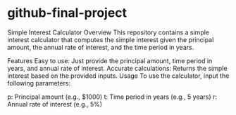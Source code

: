 # github-final-project

Simple Interest Calculator
Overview
This repository contains a simple interest calculator that computes the simple interest given the principal amount, the annual rate of interest, and the time period in years.

Features
Easy to use: Just provide the principal amount, time period in years, and annual rate of interest.
Accurate calculations: Returns the simple interest based on the provided inputs.
Usage
To use the calculator, input the following parameters:

p: Principal amount (e.g., $1000)
t: Time period in years (e.g., 5 years)
r: Annual rate of interest (e.g., 5%)




